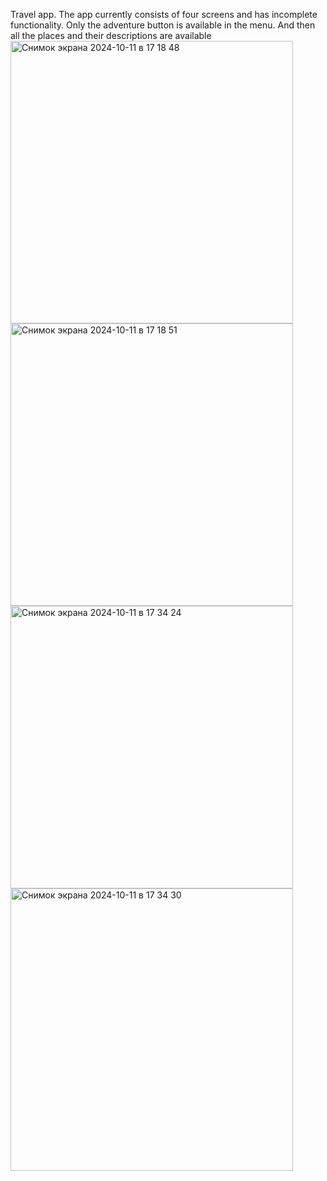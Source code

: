 Travel app.
The app currently consists of four screens and has incomplete functionality.
Only the adventure button is available in the menu. 
And then all the places and their descriptions are available <img width="452" alt="Снимок экрана 2024-10-11 в 17 18 48" src="https://github.com/user-attachments/assets/17924b4c-ba7c-469f-82b0-4a9c1fd66ac2"><img width="452" alt="Снимок экрана 2024-10-11 в 17 18 51" src="https://github.com/user-attachments/assets/1099e2fc-d1fb-4aaf-81af-012cb110b917"><img width="452" alt="Снимок экрана 2024-10-11 в 17 34 24" src="https://github.com/user-attachments/assets/b4d01234-7664-4d0c-8b78-d5297fda60dc"><img width="452" alt="Снимок экрана 2024-10-11 в 17 34 30" src="https://github.com/user-attachments/assets/0e75f946-d9dc-4cb9-a830-f7c26e6b89ad">
